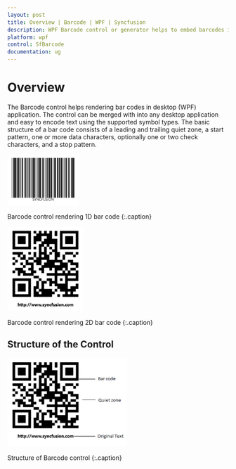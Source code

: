```yaml
---
layout: post
title: Overview | Barcode | WPF | Syncfusion
description: WPF Barcode control or generator helps to embed barcodes into your .NET application. It is fully customizable and supports all barcode formats.
platform: wpf
control: SfBarcode
documentation: ug
---
```


# Overview

The Barcode control helps rendering bar codes in desktop (WPF) application. The control can be merged with into any desktop application and easy to encode text using the supported symbol types. The basic structure of a bar code consists of a leading and trailing quiet zone, a start pattern, one or more data characters, optionally one or two check characters, and a stop pattern. 

![](Overview_images/Overview_img1.png)

Barcode control rendering 1D bar code
{:.caption}


![](Overview_images/Overview_img2.png)


Barcode control rendering 2D bar code
{:.caption}

## Structure of the Control

![](Overview_images/Overview_img3.png)

Structure of Barcode control
{:.caption}
